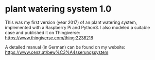 # plant watering system 1.0
This was my first version (year 2017) of an plant watering system, implemented with a Raspberry Pi and Python3. I also modeled a suitable case and published it on Thingiverse: https://www.thingiverse.com/thing:2238218

A detailed manual (in German) can be found on my website: https://www.cenz.at/bew%C3%A4sserungssystem
